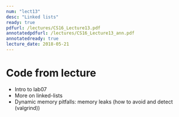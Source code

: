 ```yaml
---
num: "lect13"
desc: "Linked lists"
ready: true
pdfurl: /lectures/CS16_Lecture13.pdf
annotatedpdfurl: /lectures/CS16_Lecture13_ann.pdf
annotatedready: true
lecture_date: 2018-05-21
---
```



# Code from lecture

* Intro to lab07
* More on linked-lists
* Dynamic memory pitfalls: memory leaks (how to avoid and detect (valgrind))
